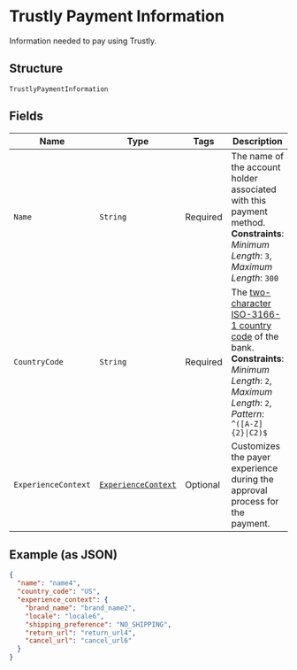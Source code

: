 
# Trustly Payment Information

Information needed to pay using Trustly.

## Structure

`TrustlyPaymentInformation`

## Fields

| Name | Type | Tags | Description | Getter | Setter |
|  --- | --- | --- | --- | --- | --- |
| `Name` | `String` | Required | The name of the account holder associated with this payment method.<br>**Constraints**: *Minimum Length*: `3`, *Maximum Length*: `300` | String getName() | setName(String name) |
| `CountryCode` | `String` | Required | The [two-character ISO-3166-1 country code](/docs/integration/direct/rest/country-codes/) of the bank.<br>**Constraints**: *Minimum Length*: `2`, *Maximum Length*: `2`, *Pattern*: `^([A-Z]{2}\|C2)$` | String getCountryCode() | setCountryCode(String countryCode) |
| `ExperienceContext` | [`ExperienceContext`](../../doc/models/experience-context.md) | Optional | Customizes the payer experience during the approval process for the payment. | ExperienceContext getExperienceContext() | setExperienceContext(ExperienceContext experienceContext) |

## Example (as JSON)

```json
{
  "name": "name4",
  "country_code": "US",
  "experience_context": {
    "brand_name": "brand_name2",
    "locale": "locale6",
    "shipping_preference": "NO_SHIPPING",
    "return_url": "return_url4",
    "cancel_url": "cancel_url6"
  }
}
```

